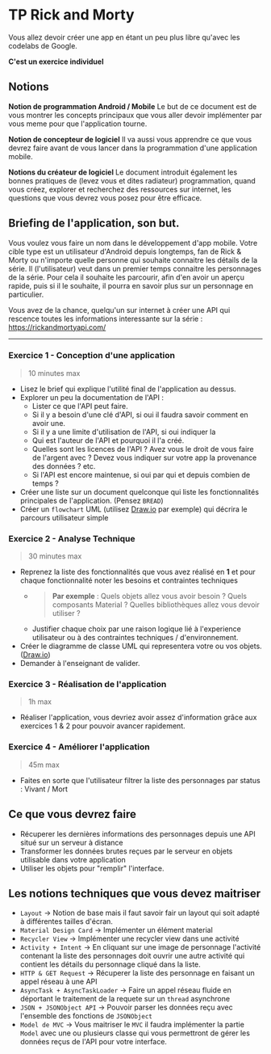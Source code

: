 # TP Rick and Morty
Vous allez devoir créer une app en étant un peu plus libre qu'avec les codelabs de Google.

**C'est un exercice individuel**

## Notions
**Notion de programmation Android / Mobile**
Le but de ce document est de vous montrer les concepts principaux que vous aller devoir implémenter par vous meme pour que l'application tourne.

**Notion de concepteur de logiciel**
Il va aussi vous apprendre ce que vous devrez faire avant de vous lancer dans la programmation d'une application mobile.

**Notions du créateur de logiciel**
Le document introduit également les bonnes pratiques de (levez vous et dites radiateur) programmation, quand vous créez, explorer et recherchez des ressources sur internet, les questions que vous devrez vous posez pour être  efficace.

## Briefing de l'application, son but.
Vous voulez vous faire un nom dans le développement d'app mobile.
Votre cible type est un utilisateur d'Android depuis longtemps, fan de Rick & Morty ou n'importe quelle personne qui souhaite connaitre les détails de la série.
Il (l'utilisateur) veut dans un premier temps connaitre les personnages de la série. Pour cela il souhaite les parcourir, afin d'en avoir un aperçu rapide, puis si il le souhaite, il pourra en savoir plus sur un personnage en particulier.

Vous avez de la chance, quelqu'un sur internet à créer une API qui rescence toutes les informations interessante sur la série : https://rickandmortyapi.com/ 

----- 

###  Exercice 1 - Conception d'une application
> 10 minutes max
- Lisez le brief qui explique l'utilité final de l'application au dessus.
- Explorer un peu la documentation de l'API :
  - Lister ce que l'API peut faire.
  - Si il y a besoin d'une clé d'API, si oui il faudra savoir comment en avoir une.
  - Si il y a une limite d'utilisation de l'API, si oui indiquer la
  - Qui est l'auteur de l'API et pourquoi il l'a créé.
  - Quelles sont les licences de l'API ? Avez vous le droit de vous faire de l'argent avec ? Devez vous indiquer sur votre app la provenance des données ? etc.
  - Si l'API est encore maintenue, si oui par qui et depuis combien de temps ?
- Créer une liste sur un document quelconque qui liste les fonctionnalités principales de l'application. (Pensez `BREAD`)
- Créer un `flowchart` UML (utilisez [Draw.io](https://draw.io) par exemple) qui décrira le parcours utilisateur simple

### Exercice 2 - Analyse Technique
> 30 minutes max
- Reprenez la liste des fonctionnalités que vous avez réalisé en **1** et pour chaque fonctionnalité noter les besoins et contraintes techniques 
  - > **Par exemple** : Quels objets allez vous avoir besoin ? Quels composants Material ? Quelles bibliothèques allez vous devoir utiliser ?
  - Justifier chaque choix par une raison logique lié à l'experience utilisateur ou à des contraintes techniques / d'environnement.
- Créer le diagramme de classe UML qui representera votre ou vos objets. ([Draw.io](https://draw.io))
- Demander à l'enseignant de valider.

### Exercice 3 - Réalisation de l'application
> 1h max
- Réaliser l'application, vous devriez avoir assez d'information grâce aux exercices 1 & 2 pour pouvoir avancer rapidement.

### Exercice 4 - Améliorer l'application
> 45m max
- Faites en sorte que l'utilisateur filtrer la liste des personnages par status : Vivant / Mort

## Ce que vous devrez faire 
- Récuperer les dernières informations des personnages depuis une API situé sur un serveur à distance
- Transformer les données brutes reçues par le serveur en objets utilisable dans votre application
- Utiliser les objets pour "remplir" l'interface.

## Les notions techniques que vous devez maitriser
- `Layout` -> Notion de base mais il faut savoir fair un layout qui soit adapté à différentes tailles d'écran.
- `Material Design Card` -> Implémenter un élément material 
- `Recycler View` -> Implémenter une recycler view dans une activité
- `Activity + Intent` -> En cliquant sur une image de personnage l'activité contenant la liste des personnages doit ouvrir une autre activité qui contient les détails du personnage cliqué dans la liste.
- `HTTP & GET Request` -> Récuperer la liste des personnage en faisant un appel réseau à une API
- `AsyncTask + AsyncTaskLoader` -> Faire un appel réseau fluide en déportant le traitement de la requete sur un `thread` asynchrone
- `JSON + JSONObject API` -> Pouvoir parser les données reçu avec l'ensemble des fonctions de `JSONObject`
- `Model de MVC` -> Vous maitriser le `MVC` il faudra implémenter la partie `Model` avec une ou plusieurs classe qui vous permettront de gérer les données reçus de l'API pour votre interface.
